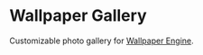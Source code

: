 # Wallpaper Gallery

Customizable photo gallery for [Wallpaper Engine](https://www.wallpaperengine.io/).
